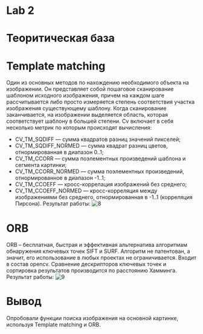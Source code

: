 # Lab 2
# Теоритическая база
# Template matching
Один из основных методов по нахождению необходимого объекта на изображении. Он представляет собой пошаговое сканирование шаблоном исходного изображения, причем на каждом шаге рассчитывается либо просто измеряется степень соответствия участка изображения существующему шаблону. Когда сканирование заканчивается, на изображении выделяется область, которая соответствует шаблону в большей степени.
Cv включает в себя несколько метрик по которым происходят вычисления:
 * CV_TM_SQDIFF — сумма квадратов разниц значений пикселей;
 * CV_TM_SQDIFF_NORMED — сумма квадрат разниц цветов, отнормированная в диапазон 0..1;
 * CV_TM_CCORR — сумма поэлементных произведений шаблона и сегмента картинки;
 * CV_TM_CCORR_NORMED — сумма поэлементных произведений, отнормированное в диапазон -1..1;
 * CV_TM_CCOEFF — кросс-коррелация изображений без среднего;
 * CV_TM_CCOEFF_NORMED — кросс-корреляция между изображениями без среднего, отнормированная в -1..1 (корреляция Пирсона).
 Результат работы: 
![8](https://user-images.githubusercontent.com/82668230/205068167-2eaca630-3276-44bf-89b8-164106d5c59f.jpg)
# ORB
ORB – бесплатная, быстрая и эффективная альтернатива алгоритмам обнаружения ключевых точек SIFT и SURF. Алгоритм не патентован, а значит, его использование в любых проектах не ограничивается. Входит в состав opencv. Сравнение дескрипторов ключевых точек и сортировка результатов производится по расстоянию Хамминга.
 Результат работы: 
 ![9](https://user-images.githubusercontent.com/82668230/205068666-21b76a44-5a6e-4fe3-bf26-58b91c93c272.jpg)
 # Вывод
 Опробовали функции поиска изображения на основной картинке, используя Template matching и ORB.
